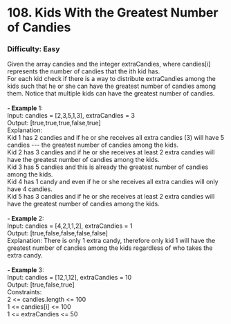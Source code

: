 # 108. Kids With the Greatest Number of Candies
### Difficulty: Easy
Given the array candies and the integer extraCandies, where candies[i] represents the number of candies that the ith kid has. <br/> For each kid check if there is a way to distribute extraCandies among the kids such that he or she can have the greatest number of candies among them. Notice that multiple kids can have the greatest number of candies. <br/>   <br/><b>- Example</b> 1: <br/> Input: candies = [2,3,5,1,3], extraCandies = 3 <br/> Output: [true,true,true,false,true]  <br/> Explanation:  <br/> Kid 1 has 2 candies and if he or she receives all extra candies (3) will have 5 candies --- the greatest number of candies among the kids.  <br/> Kid 2 has 3 candies and if he or she receives at least 2 extra candies will have the greatest number of candies among the kids.  <br/> Kid 3 has 5 candies and this is already the greatest number of candies among the kids.  <br/> Kid 4 has 1 candy and even if he or she receives all extra candies will only have 4 candies.  <br/> Kid 5 has 3 candies and if he or she receives at least 2 extra candies will have the greatest number of candies among the kids.  <br/> <br/><b>- Example</b> 2: <br/> Input: candies = [4,2,1,1,2], extraCandies = 1 <br/> Output: [true,false,false,false,false]  <br/> Explanation: There is only 1 extra candy, therefore only kid 1 will have the greatest number of candies among the kids regardless of who takes the extra candy. <br/> <br/><b>- Example</b> 3: <br/> Input: candies = [12,1,12], extraCandies = 10 <br/> Output: [true,false,true] <br/>   Constraints: <br/> 2 <= candies.length <= 100 <br/> 1 <= candies[i] <= 100 <br/> 1 <= extraCandies <= 50